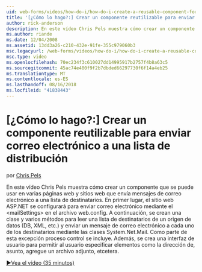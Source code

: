 ```yaml
---
uid: web-forms/videos/how-do-i/how-do-i-create-a-reusable-component-for-sending-email-to-a-distribution-list
title: '[¿Cómo lo hago?:] Crear un componente reutilizable para enviar correo electrónico a una lista de distribución | Microsoft Docs'
author: rick-anderson
description: En este vídeo Chris Pels muestra cómo crear un componente que se puede usar en varias páginas web y sitios web que envía mensajes de correo electrónico a una lista de destinatarios. Primera persona...
ms.author: riande
ms.date: 12/04/2008
ms.assetid: 13dd3a26-c210-432e-91fe-355c979060b3
msc.legacyurl: /web-forms/videos/how-do-i/how-do-i-create-a-reusable-component-for-sending-email-to-a-distribution-list
msc.type: video
ms.openlocfilehash: 70ec234f3c610027dd14995917b2757f4b8a63c5
ms.sourcegitcommit: 45ac74e400f9f2b7dbded66297730f6f14a4eb25
ms.translationtype: MT
ms.contentlocale: es-ES
ms.lasthandoff: 08/16/2018
ms.locfileid: "41838443"
---
```

<a name="how-do-i-create-a-reusable-component-for-sending-email-to-a-distribution-list"></a>[¿Cómo lo hago?:] Crear un componente reutilizable para enviar correo electrónico a una lista de distribución
====================
por [Chris Pels](https://twitter.com/chrispels)

En este vídeo Chris Pels muestra cómo crear un componente que se puede usar en varias páginas web y sitios web que envía mensajes de correo electrónico a una lista de destinatarios. En primer lugar, el sitio web ASP.NET se configurará para enviar correo electrónico mediante el &lt;mailSettings&gt; en el archivo web.config. A continuación, se crean una clase y varios métodos para leer una lista de destinatarios de un origen de datos (DB, XML, etc.) y enviar un mensaje de correo electrónico a cada uno de los destinatarios mediante las clases System.Net.Mail. Como parte de esta excepción proceso control se incluye. Además, se crea una interfaz de usuario para permitir al usuario especificar elementos como la dirección de, asunto, agregue un archivo adjunto, etcetera.

[&#9654;Vea el vídeo (35 minutos)](https://channel9.msdn.com/Blogs/ASP-NET-Site-Videos/how-do-i-create-a-reusable-component-for-sending-email-to-a-distribution-list)
